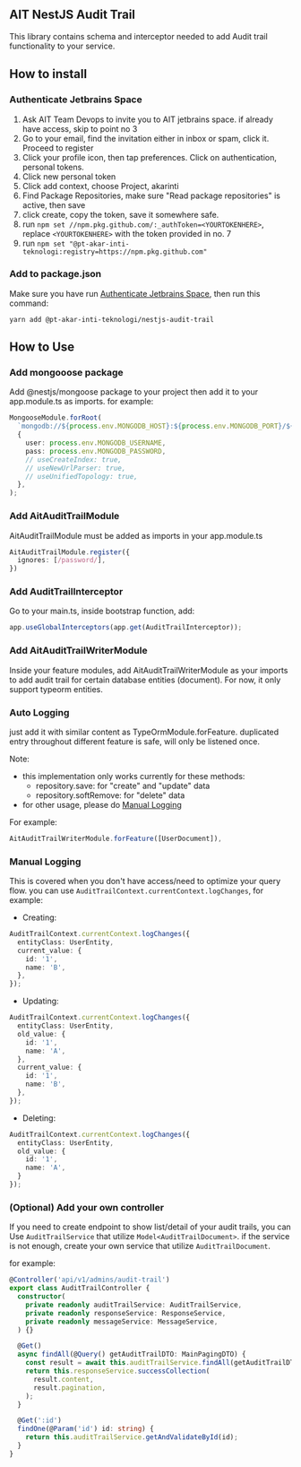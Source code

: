 ## AIT NestJS Audit Trail

This library contains schema and interceptor needed to add Audit trail functionality to your service.

## How to install

### Authenticate Jetbrains Space

1. Ask AIT Team Devops to invite you to AIT jetbrains space. if already have access, skip to point no 3
2. Go to your email, find the invitation either in inbox or spam, click it. Proceed to register
3. Click your profile icon, then tap preferences. Click on authentication, personal tokens.
4. Click new personal token
5. Click add context, choose Project, akarinti
6. Find Package Repositories, make sure "Read package repositories" is active, then save
7. click create, copy the token, save it somewhere safe.
8. run `npm set //npm.pkg.github.com/:_authToken=<YOURTOKENHERE>`, replace `<YOURTOKENHERE>` with the token provided in no. 7
9. run `npm set "@pt-akar-inti-teknologi:registry=https://npm.pkg.github.com"`

### Add to package.json
Make sure you have run [Authenticate Jetbrains Space](#authenticate-jetbrains-space), then run this command:

```
yarn add @pt-akar-inti-teknologi/nestjs-audit-trail
```

## How to Use

### Add mongooose package
Add @nestjs/mongoose package to your project then add it to your app.module.ts as imports. for example:

```ts
MongooseModule.forRoot(
  `mongodb://${process.env.MONGODB_HOST}:${process.env.MONGODB_PORT}/${process.env.MONGODB_DB_NAME}`,
  {
    user: process.env.MONGODB_USERNAME,
    pass: process.env.MONGODB_PASSWORD,
    // useCreateIndex: true,
    // useNewUrlParser: true,
    // useUnifiedTopology: true,
  },
);
```

### Add AitAuditTrailModule
AitAuditTrailModule must be added as imports in your app.module.ts

```ts
AitAuditTrailModule.register({
  ignores: [/password/],
})
```

### Add AuditTrailInterceptor
Go to your main.ts, inside bootstrap function, add:
```ts
app.useGlobalInterceptors(app.get(AuditTrailInterceptor));
```

### Add AitAuditTrailWriterModule
Inside your feature modules, add AitAuditTrailWriterModule as your imports to add audit trail for certain database entities (document). For now, it only support typeorm entities.

### Auto Logging

just add it with similar content as TypeOrmModule.forFeature. duplicated entry throughout different feature is safe, will only be listened once.

Note: 
- this implementation only works currently for these methods:
  - repository.save: for "create" and "update" data
  - repository.softRemove: for "delete" data
- for other usage, please do [Manual Logging](#manual-logging)

For example:

```ts
AitAuditTrailWriterModule.forFeature([UserDocument]),
```

### Manual Logging
This is covered when you don't have access/need to optimize your query flow. you can use `AuditTrailContext.currentContext.logChanges`, for example:

- Creating:
```ts
AuditTrailContext.currentContext.logChanges({
  entityClass: UserEntity,
  current_value: {
    id: '1',
    name: 'B',
  },
});
```

- Updating:
```ts
AuditTrailContext.currentContext.logChanges({
  entityClass: UserEntity,
  old_value: {
    id: '1',
    name: 'A',
  },
  current_value: {
    id: '1',
    name: 'B',
  },
});
```

- Deleting:
```ts
AuditTrailContext.currentContext.logChanges({
  entityClass: UserEntity,
  old_value: {
    id: '1',
    name: 'A',
  }
});
```

### (Optional) Add your own controller
If you need to create endpoint to show list/detail of your audit trails, you can Use `AuditTrailService` that utilize `Model<AuditTrailDocument>`. if the service is not enough, create your own service that utilize `AuditTrailDocument`.

for example:
```ts
@Controller('api/v1/admins/audit-trail')
export class AuditTrailController {
  constructor(
    private readonly auditTrailService: AuditTrailService,
    private readonly responseService: ResponseService,
    private readonly messageService: MessageService,
  ) {}

  @Get()
  async findAll(@Query() getAuditTrailDTO: MainPagingDTO) {
    const result = await this.auditTrailService.findAll(getAuditTrailDTO);
    return this.responseService.successCollection(
      result.content,
      result.pagination,
    );
  }

  @Get(':id')
  findOne(@Param('id') id: string) {
    return this.auditTrailService.getAndValidateById(id);
  }
}
```